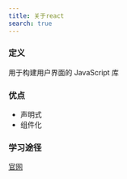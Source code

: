```yaml
---
title: 关于react
search: true
---
```


### 定义
用于构建用户界面的 JavaScript 库


### 优点
- 声明式
- 组件化


### 学习途径

[官网](https://zh-hans.reactjs.org/)